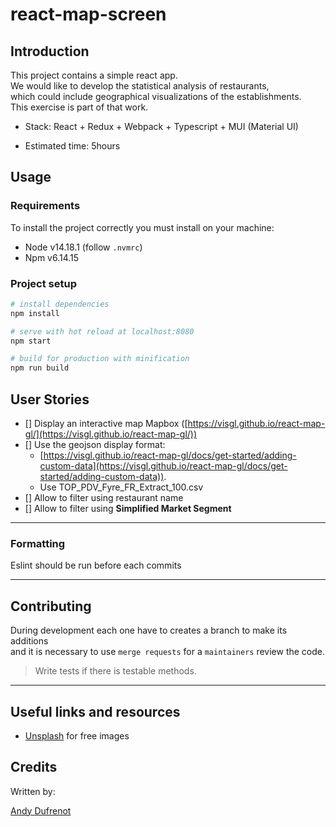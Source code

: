 # react-map-screen

## Introduction

This project contains a simple react app. \
We would like to develop the statistical analysis of restaurants, \
which could include geographical visualizations of the establishments. \
This exercise is part of that work.

- Stack: React + Redux + Webpack + Typescript + MUI (Material UI)

- Estimated time: 5hours

## Usage

### Requirements

To install the project correctly you must install on your machine:

- Node v14.18.1 (follow `.nvmrc`)
- Npm v6.14.15

### Project setup

```bash
# install dependencies
npm install

# serve with hot reload at localhost:8080
npm start

# build for production with minification
npm run build
```

## User Stories

- [] Display an interactive map
  Mapbox ([https://visgl.github.io/react-map-gl/](https://visgl.github.io/react-map-gl/))
- [] Use the geojson display format:
  - [https://visgl.github.io/react-map-gl/docs/get-started/adding-custom-data](https://visgl.github.io/react-map-gl/docs/get-started/adding-custom-data)).
  - Use TOP_PDV_Fyre_FR_Extract_100.csv
- [] Allow to filter using restaurant name
- [] Allow to filter using **Simplified Market Segment**

---

### Formatting

Eslint should be run before each commits

---

## Contributing

During development each one have to creates a branch to make its additions \
and it is necessary to use `merge requests` for a `maintainers` review the code.

> Write tests if there is testable methods.

---

## Useful links and resources

- [Unsplash](https://unsplash.com/) for free images

## Credits

Written by:

[Andy Dufrenot](https://github.com/alb972)
